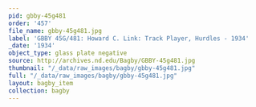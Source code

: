 ```yaml
---
pid: gbby-45g481
order: '457'
file_name: gbby-45g481.jpg
label: 'GBBY 45G/481: Howard C. Link: Track Player, Hurdles - 1934'
_date: '1934'
object_type: glass plate negative
source: http://archives.nd.edu/Bagby/GBBY-45g481.jpg
thumbnail: "/_data/raw_images/bagby/gbby-45g481.jpg"
full: "/_data/raw_images/bagby/gbby-45g481.jpg"
layout: bagby_item
collection: bagby
---
```

